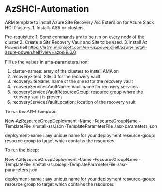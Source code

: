 # AzSHCI-Automation
ARM template to install Azure Site Recovery Arc Extension for Azure Stack HCI Clusters.
	1. Installs ASR on clusters 


Pre-requisites:
	1. Some commands are to be run on every node of the cluster 
	2. Create a Site Recovery Vault and Site to be used.
	3. Install Az Powershell https://learn.microsoft.com/en-us/powershell/azure/install-azure-powershell?view=azps-9.6.0

Fill up the values in ama-parameters.json: 

1. cluster-names: array of the clusters to install AMA on 
2. recoverySiteId: Site Id for the recovery vault 
3. recoverySiteName: name of the site id for the recovery vault
4. recoveryServicesVaultName: Vault name for recovery services 
5. recoveryServicesVaultResourceGroup: resource group where the recovery vault is present
6. recoveryServicesVaultLocation: location of the recovery vault 


To run the ARM-template: 

New-AzResourceGroupDeployment -Name <deployment-name> -ResourceGroupName <resource-group> -TemplateFile .\install-asr.json -TemplateParameterFile .\asr-parameters.json

deployment-name : any unique name for your deployment 
resource-group: resource group to target which contains the resources

To run the bicep: 

New-AzResourceGroupDeployment -Name <deployment-name> -ResourceGroupName <resource-group> -TemplateFile .\install-asr.bicep -TemplateParameterFile .\asr-parameters.json

deployment-name : any unique name for your deployment 
resource-group: resource group to target which contains the resources
